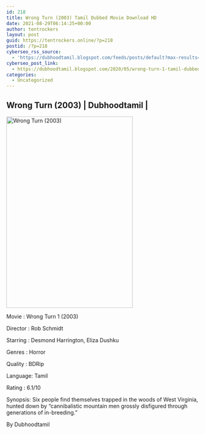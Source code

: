 ```yaml
---
id: 218
title: Wrong Turn (2003) Tamil Dubbed Movie Download HD
date: 2021-08-29T06:14:25+00:00
author: tentrockers
layout: post
guid: https://tentrockers.online/?p=218
postid: /?p=218
cyberseo_rss_source:
  - 'https://dubhoodtamil.blogspot.com/feeds/posts/default?max-results=150&start-index=301'
cyberseo_post_link:
  - https://dubhoodtamil.blogspot.com/2020/05/wrong-turn-1-tamil-dubbed-download.html
categories:
  - Uncategorized
---
```

<div dir="ltr" trbidi="on" readability="13.16">
  <h2>
    <span>Wrong Turn (2003) | Dubhoodtamil |</span>
  </h2>
  
  <div>
    <span><a href="https://oncehelp.com/Wrong-turn" target="_blank" rel="noopener"><span id="goog_386907598"></span><span id="goog_386907599"></span><img loading="lazy" alt="Wrong Turn (2003)" height="500" src="https://m.media-amazon.com/images/M/MV5BNDMwM2VlOTgtMWFlZC00NjJkLTk5ZjQtYWUzMmQ5MTQ4YzA2XkEyXkFqcGdeQXVyNTk1ODg5ODA@._V1_.jpg" width="331" /></a></span>
  </div>
  
  <p>
    Movie<span> </span>:<span> </span>Wrong Turn 1 (2003)
  </p>
  
  <p>
    Director<span> </span>:<span> </span>Rob Schmidt
  </p>
  
  <p>
    Starring<span> </span>:<span> </span>Desmond Harrington, Eliza Dushku
  </p>
  
  <p>
    Genres<span> </span>:<span> </span>Horror
  </p>
  
  <p>
    Quality<span> </span>:<span> </span>BDRip
  </p>
  
  <p>
    Language:<span> </span>Tamil
  </p>
  
  <p>
    Rating<span> </span>:<span> </span>6.1/10
  </p>
  
  <p>
    Synopsis: Six people find themselves trapped in the woods of West Virginia, hunted down by &#8220;cannibalistic mountain men grossly disfigured through generations of in-breeding.&#8221;
  </p>
  
  <p>
    By Dubhoodtamil
  </p>
</div>